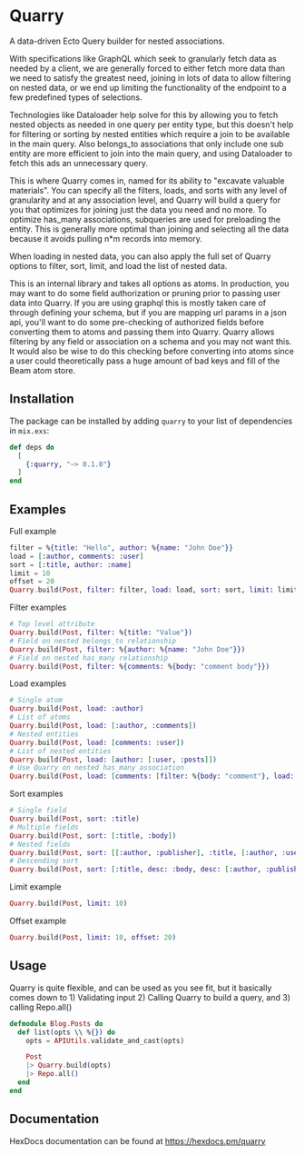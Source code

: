 # Quarry

A data-driven Ecto Query builder for nested associations.

With specifications like GraphQL which seek to granularly fetch data as needed by a client,
we are generally forced to either fetch more data than we need to satisfy the greatest need,
joining in lots of data to allow filtering on nested data, or we end up limiting the functionality
of the endpoint to a few predefined types of selections.

Technologies like Dataloader help solve for this by allowing you to fetch nested objects as needed
in one query per entity type, but this doesn't help for filtering or sorting by nested entities
which require a join to be available in the main query. Also belongs_to associations that only include
one sub entity are more efficient to join into the main query, and using Dataloader to fetch this
ads an unnecessary query.

This is where Quarry comes in, named for its ability to "excavate valuable materials". You can specify all the
filters, loads, and sorts with any level of granularity and at any association level, and Quarry will build a
query for you that optimizes for joining just the data you need and no more. To optimize has_many associations, subqueries
are used for preloading the entity. This is generally more optimal than joining and selecting all the data
because it avoids pulling n\*m records into memory.

When loading in nested data, you can also apply the full set of Quarry options to filter, sort, limit,
and load the list of nested data.

This is an internal library and takes all options as atoms. In production, you may want to do some field authorization
or pruning prior to passing user data into Quarry. If you are using graphql this is mostly taken care of through
defining your schema, but if you are mapping url params in a json api, you'll want to do some pre-checking of
authorized fields before converting them to atoms and passing them into Quarry. Quarry allows filtering by any
field or association on a schema and you may not want this. It would also be wise to do this checking before
converting into atoms since a user could theoretically pass a huge amount of bad keys and fill of the Beam atom store.

## Installation

The package can be installed by adding `quarry` to your list of dependencies in `mix.exs`:

```elixir
def deps do
  [
    {:quarry, "~> 0.1.0"}
  ]
end
```

## Examples

Full example

```elixir
filter = %{title: "Hello", author: %{name: "John Doe"}}
load = [:author, comments: :user]
sort = [:title, author: :name]
limit = 10
offset = 20
Quarry.build(Post, filter: filter, load: load, sort: sort, limit: limit, offset: offset)
```

Filter examples

```elixir
# Top level attribute
Quarry.build(Post, filter: %{title: "Value"})
# Field on nested belongs_to relationship
Quarry.build(Post, filter: %{author: %{name: "John Doe"}})
# Field on nested has_many relationship
Quarry.build(Post, filter: %{comments: %{body: "comment body"}})
```

Load examples

```elixir
# Single atom
Quarry.build(Post, load: :author)
# List of atoms
Quarry.build(Post, load: [:author, :comments])
# Nested entities
Quarry.build(Post, load: [comments: :user])
# List of nested entities
Quarry.build(Post, load: [author: [:user, :posts]])
# Use Quarry on nested has_many association
Quarry.build(Post, load: [comments: [filter: %{body: "comment"}, load: :user]])
```

Sort examples

```elixir
# Single field
Quarry.build(Post, sort: :title)
# Multiple fields
Quarry.build(Post, sort: [:title, :body])
# Nested fields
Quarry.build(Post, sort: [[:author, :publisher], :title, [:author, :user, :name]])
# Descending sort
Quarry.build(Post, sort: [:title, desc: :body, desc: [:author, :publisher]])
```

Limit example

```elixir
Quarry.build(Post, limit: 10)
```

Offset example

```elixir
Quarry.build(Post, limit: 10, offset: 20)
```

## Usage

Quarry is quite flexible, and can be used as you see fit, but it basically comes down to 1) Validating input 2) Calling Quarry to build a query, and 3) calling Repo.all()

```elixir
defmodule Blog.Posts do
  def list(opts \\ %{}) do
    opts = APIUtils.validate_and_cast(opts)

    Post
    |> Quarry.build(opts)
    |> Repo.all()
  end
end
```

## Documentation

HexDocs documentation can be found at https://hexdocs.pm/quarry
